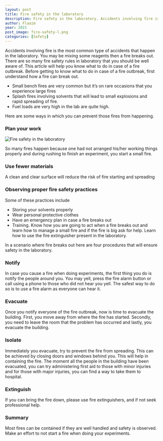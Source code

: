 ```yaml
---
layout: post
title: Fire safety in the laboratory
description: Fire safety in the laboratory. Accidents involving fire is the most common type of accidents that happen in the laboratory.
author: Flaaim
year: 2021
post_image: fire-safety-l.png
categories: [Safety]
---
```


Accidents involving fire is the most common type of accidents that happen in the laboratory. You may be mixing some reagents then a fire breaks out. There are so many fire safety rules in laboratory that you should be well aware of. This article will help you know what to do in case of a fire outbreak.
Before getting to know what to do in case of a fire outbreak, first understand how a fire can break out.

- Small bench fires are very common but it’s on rare occasions that you experience large fires
- Splash fires involving solvents that will lead to small explosions and rapid spreading of fire.
- Fuel loads are very high in the lab are quite high.

Here are some ways in which you can prevent those fires from happening.

### Plan your work
![Fire safety in the laboratory](https://safetyworkblog.com/assets/fire-safety-l.png)

So many fires happen because one had not arranged his/her working things properly and during rushing to finish an experiment, you start a small fire.

### Use fewer materials

A clean and clear surface will reduce the risk of fire starting and spreading

### Observing proper fire safety practices

Some of these practices include

- Storing your solvents properly
- Wear personal protective clothes
- Have an emergency plan in case a fire breaks out
- Training. Know how you are going to act when a fire breaks out and learn how to manage a small fire and if the fire is big ask for help. Learn how to use the fire extinguisher present in the laboratory.

In a scenario where fire breaks out here are four procedures that will ensure safety in the laboratory.

### Notify
In case you cause a fire when doing experiments, the first thing you do is notify the people around you. You may yell, press the fire alarm button or call using a phone to those who did not hear you yell. The safest way to do so is to use a fire alarm as everyone can hear it.

### Evacuate
Once you notify everyone of the fire outbreak, now is time to evacuate the building. First, you move away from where the fire has started. Secondly, you need to leave the room that the problem has occurred and lastly, you evacuate the building.

### Isolate
Immediately you evacuate, try to prevent the fire from spreading. This can be achieved by closing doors and windows behind you. This will help in containing the fire. The moment all the people in the building have been evacuated, you can try administering first aid to those with minor injuries and for those with major injuries, you can find a way to take them to hospital.

### Extinguish
If you can bring the fire down, please use fire extinguishers, and if not seek professional help.

### Summary
Most fires can be contained if they are well handled and safety is observed. Make an effort to not start a fire when doing your experiments.


